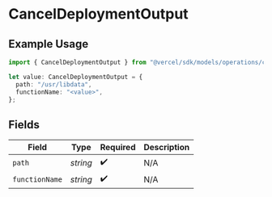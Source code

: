 # CancelDeploymentOutput

## Example Usage

```typescript
import { CancelDeploymentOutput } from "@vercel/sdk/models/operations/canceldeployment.js";

let value: CancelDeploymentOutput = {
  path: "/usr/libdata",
  functionName: "<value>",
};
```

## Fields

| Field              | Type               | Required           | Description        |
| ------------------ | ------------------ | ------------------ | ------------------ |
| `path`             | *string*           | :heavy_check_mark: | N/A                |
| `functionName`     | *string*           | :heavy_check_mark: | N/A                |
